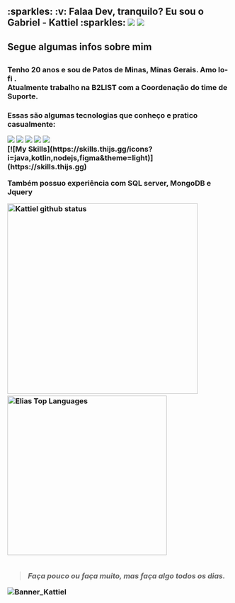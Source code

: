 <h2 display="inline">
  :sparkles: :v: Falaa Dev, tranquilo? Eu sou o Gabriel - Kattiel :sparkles: 
  
  <span>
    <a href="https://www.linkedin.com/in/gabriel-caetano-28a16317a/"><img src="https://img.icons8.com/color/26/000000/linkedin.png"/></a>
    <a href="https://twitter.com/kattiel_"><img src="https://img.icons8.com/color/26/000000/twitter-squared.png"/></a>
  </span>
</h2>
<h2 display="inline"> Segue algumas infos sobre mim <h2>
<h3>
  Tenho 20 anos e sou de Patos de Minas, Minas Gerais. Amo lo-fi . <br>
  Atualmente trabalho na B2LIST com a Coordenação do time de Suporte. 
<h3/>

<p>
  Essas são algumas tecnologias que conheço e pratico casualmente:
</p>

<div>
  <img src="https://img.icons8.com/color/36/000000/javascript.png"/>
  <img src="https://img.icons8.com/color/36/000000/typescript.png"/>
  <img src="https://img.icons8.com/officel/36/000000/react.png"/>
  <img src="https://img.icons8.com/nolan/36/react-native.png"/>
  <img src="https://img.icons8.com/color/36/000000/sass.png"/>
</div>
  [![My Skills](https://skills.thijs.gg/icons?i=java,kotlin,nodejs,figma&theme=light)](https://skills.thijs.gg)

<p> Também possuo experiência com SQL server, MongoDB e Jquery </p>

<div>
  <img src="https://github-readme-stats.vercel.app/api?username=Kattiell&count_private=true&show_icons=true&theme=tokyonight" alt="Kattiel github status" width="430"/>
  &nbsp; &nbsp;
  <img src="https://github-readme-stats.vercel.app/api/top-langs/?username=Kattiell&layout=compact&theme=tokyonight" alt="Elias Top Languages" width="360"/>
</div>

<br>

<blockquote> <em> Faça pouco ou faça muito, mas faça algo todos os dias. </em> </blockquote>


![Banner_Kattiel](https://user-images.githubusercontent.com/64443527/202344374-d1061616-6b3a-4b60-a801-e6da5abd30eb.jpeg)

